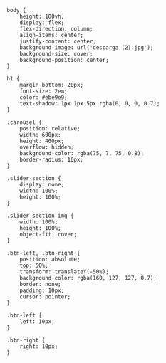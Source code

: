     body {
        height: 100vh;
        display: flex;
        flex-direction: column; 
        align-items: center;
        justify-content: center;
        background-image: url('descarga (2).jpg'); 
        background-size: cover; 
        background-position: center;
    }

    h1 {
        margin-bottom: 20px; 
        font-size: 2em; 
        color: #ebe9e9;
        text-shadow: 1px 1px 5px rgba(0, 0, 0, 0.7); 
    } 

    .carousel {
        position: relative;
        width: 600px;
        height: 400px;
        overflow: hidden;
        background-color: rgba(75, 7, 75, 0.8); 
        border-radius: 10px; 
    }

    .slider-section {
        display: none;
        width: 100%;
        height: 100%;
    }

    .slider-section img {
        width: 100%;
        height: 100%;
        object-fit: cover;
    }

    .btn-left, .btn-right {
        position: absolute;
        top: 50%;
        transform: translateY(-50%);
        background-color: rgba(160, 127, 127, 0.7);
        border: none;
        padding: 10px;
        cursor: pointer;
    }

    .btn-left {
        left: 10px;
    }

    .btn-right {
        right: 10px;
    }
</style>
